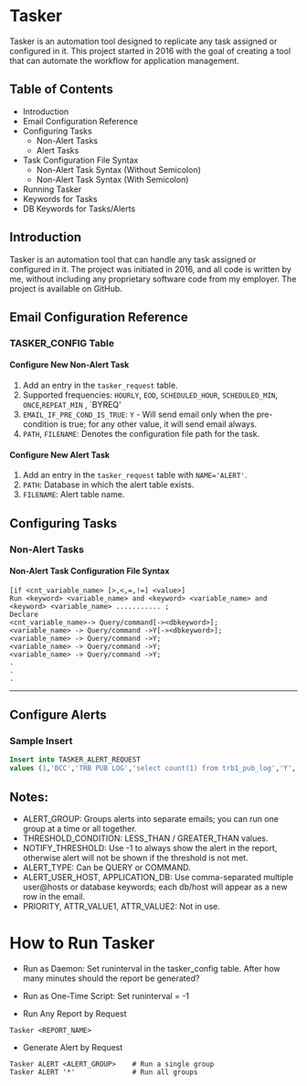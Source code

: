 # Tasker

Tasker is an automation tool designed to replicate any task assigned or configured in it. This project started in 2016 with the goal of creating a tool that can automate the workflow for application management.

## Table of Contents

- Introduction
- Email Configuration Reference
- Configuring Tasks
  - Non-Alert Tasks
  - Alert Tasks
- Task Configuration File Syntax
  - Non-Alert Task Syntax (Without Semicolon)
  - Non-Alert Task Syntax (With Semicolon)
- Running Tasker
- Keywords for Tasks
- DB Keywords for Tasks/Alerts

## Introduction

Tasker is an automation tool that can handle any task assigned or configured in it. The project was initiated in 2016, and all code is written by me, without including any proprietary software code from my employer. The project is available on GitHub.

## Email Configuration Reference

### TASKER_CONFIG Table

#### Configure New Non-Alert Task

1. Add an entry in the `tasker_request` table.
2. Supported frequencies: `HOURLY`, `EOD`, `SCHEDULED_HOUR`, `SCHEDULED_MIN`, `ONCE`,`REPEAT_MIN` , `BYREQ'
3. `EMAIL_IF_PRE_COND_IS_TRUE`: `Y` - Will send email only when the pre-condition is true; for any other value, it will send email always.
4. `PATH`, `FILENAME`: Denotes the configuration file path for the task.

#### Configure New Alert Task

1. Add an entry in the `tasker_request` table with `NAME='ALERT'`.
2. `PATH`: Database in which the alert table exists.
3. `FILENAME`: Alert table name.

## Configuring Tasks

### Non-Alert Tasks

#### Non-Alert Task Configuration File Syntax 

```plaintext
[if <cnt_variable_name> [>,<,=,!=] <value>]
Run <keyword> <variable_name> and <keyword> <variable_name> and <keyword> <variable_name> ........... ;
Declare
<cnt_variable_name>-> Query/command[-><dbkeyword>];
<variable_name> -> Query/command ->Y[-><dbkeyword>];
<variable_name> -> Query/command ->Y;
<variable_name> -> Query/command ->Y;
<variable_name> -> Query/command ->Y;
.
.
.
```


---

## Configure Alerts

### Sample Insert
```sql
Insert into TASKER_ALERT_REQUEST 
values (1,'BCC','TRB PUB LOG','select count(1) from trb1_pub_log','Y','GREATER_THAN',-1,200,500,'QUERY',null,'abpapp',1,null,null);
```
## Notes:
- ALERT_GROUP: Groups alerts into separate emails; you can run one group at a time or all together.
- THRESHOLD_CONDITION: LESS_THAN / GREATER_THAN values.
- NOTIFY_THRESHOLD: Use -1 to always show the alert in the report, otherwise alert will not be shown if the threshold is not met.
- ALERT_TYPE: Can be QUERY or COMMAND.
- ALERT_USER_HOST, APPLICATION_DB: Use comma-separated multiple user@hosts or database keywords; each db/host will appear as a new row in the email.
- PRIORITY, ATTR_VALUE1, ATTR_VALUE2: Not in use.


# How to Run Tasker
- Run as Daemon: Set runinterval in the tasker_config table. After how many minutes should the report be generated?
- Run as One-Time Script: Set runinterval = -1

- Run Any Report by Request
```plaintext
Tasker <REPORT_NAME>
```

- Generate Alert by Request
```plaintext
Tasker ALERT <ALERT_GROUP>    # Run a single group
Tasker ALERT '*'              # Run all groups
```

